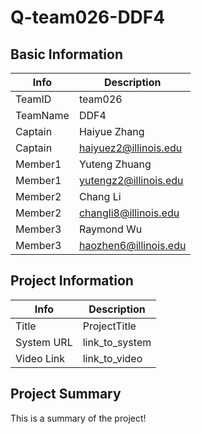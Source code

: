 # Q-team026-DDF4

## Basic Information

|   Info      |       Description      |
| ----------- | ---------------------- |
| TeamID      |         team026        | 
| TeamName    |          DDF4          |
| Captain     |     Haiyue Zhang       |
| Captain     |  haiyuez2@illinois.edu |
| Member1     |     Yuteng Zhuang      | 
| Member1     | yutengz2@illinois.edu  |
| Member2     |        Chang Li        |
| Member2     | changli8@illinois.edu  |
| Member3     |        Raymond Wu      |
| Member3     | haozhen6@illinois.edu  |

## Project Information

|   Info      |        Description     |
| ----------- | ---------------------- |
|  Title      |       ProjectTitle     |
| System URL  |      link_to_system    |
| Video Link  |      link_to_video     |

## Project Summary

This is a summary of the project!
